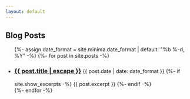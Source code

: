 ```yaml
---
layout: default
---
```


## Blog Posts

<ul class="post-list">
    {%- assign date_format = site.minima.date_format | default: "%b %-d, %Y" -%}
    {%- for post in site.posts -%}
        <li>
        <h3 style="display: inline-block;">
            <a class="post-link" href="{{ post.url | relative_url }}">
            {{ post.title | escape }}
            </a>
        </h3>
        <span class="post-meta">{{ post.date | date: date_format }}</span>
        {%- if site.show_excerpts -%}
            {{ post.excerpt }}
        {%- endif -%}
        </li>
    {%- endfor -%}
</ul>